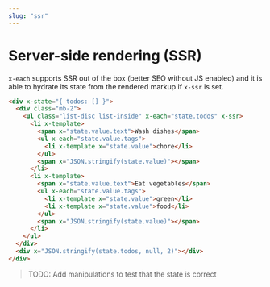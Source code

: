 ```yaml
---
slug: "ssr"
---
```


# Server-side rendering (SSR)

`x-each` supports SSR out of the box (better SEO without JS enabled) and it is able to hydrate its state from the rendered markup if `x-ssr` is set.

```html
<div x-state="{ todos: [] }">
  <div class="mb-2">
    <ul class="list-disc list-inside" x-each="state.todos" x-ssr>
      <li x-template>
        <span x="state.value.text">Wash dishes</span>
        <ul x-each="state.value.tags">
          <li x-template x="state.value">chore</li>
        </ul>
        <span x="JSON.stringify(state.value)"></span>
      </li>
      <li x-template>
        <span x="state.value.text">Eat vegetables</span>
        <ul x-each="state.value.tags">
          <li x-template x="state.value">green</li>
          <li x-template x="state.value">food</li>
        </ul>
        <span x="JSON.stringify(state.value)"></span>
      </li>
    </ul>
  </div>
  <div x="JSON.stringify(state.todos, null, 2)"></div>
</div>
```

> TODO: Add manipulations to test that the state is correct
